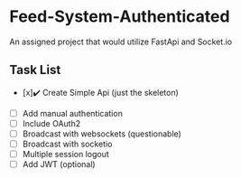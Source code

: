 # Feed-System-Authenticated
An assigned project that would utilize FastApi and Socket.io

## Task List
- [x]:heavy_check_mark: Create Simple Api (just the skeleton)
- [ ] Add manual authentication
- [ ] Include OAuth2
- [ ] Broadcast with websockets (questionable)
- [ ] Broadcast with socketio
- [ ] Multiple session logout
- [ ] Add JWT (optional)
